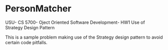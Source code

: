 # PersonMatcher
USU- CS 5700- Oject Oriented Software Development- HW1
Use of Strategy Design Pattern 

This is a sample problem making use of the Strategy design pattern to avoid certain code pitfalls.

